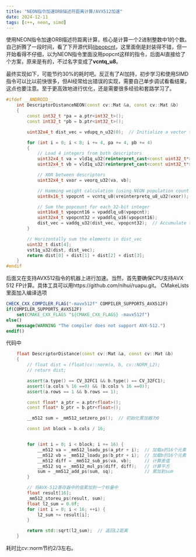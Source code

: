 ```yaml
---
title: "NEON指令加速ORB描述符距离计算/AVX512加速"
date: 2024-12-11
tags: [c++, neon, simd]
---
```


使用NEON指令加速ORB描述符距离计算，核心是计算一个2进制整数中1的个数。自己折腾了一段时间，看了下开源代码[libpopcnt](https://github.com/kimwalisch/libpopcnt)，这里面倒是封装得不错，但一开始看得不仔细，以为NEON指令里面没用popcnt这样的指令，后面AI直接给了个方案，原来是有的，不过名字变成了**vcntq_u8**。

最终实现如下，可能节约30%的耗时吧。反正有了AI加持，初步学习和使用SIMD指令可以比以前快很多，但AI经常给出错误的实现，需要自己单步调试看看结果，这点也要注意。至于更高效地进行优化，还是需要很多经验和套路学习了。

```c++
#ifdef __ANDROID__
    int DescriptorDistanceNEON(const cv::Mat &a, const cv::Mat &b)
    {
        const int32_t *pa = a.ptr<int32_t>();
        const int32_t *pb = b.ptr<int32_t>();

        uint32x4_t dist_vec = vdupq_n_u32(0);  // Initialize a vector to hold distance results

        for (int i = 0; i < 8; i += 4, pa += 4, pb += 4)
        {
            // Load 4 integers from both descriptors
            uint32x4_t va = vld1q_u32(reinterpret_cast<const uint32_t*>(pa));
            uint32x4_t vb = vld1q_u32(reinterpret_cast<const uint32_t*>(pb));

            // XOR between descriptors
            uint32x4_t vxor = veorq_u32(va, vb);

            // Hamming weight calculation (using NEON population count instruction)
            uint8x16_t vpopcnt = vcntq_u8(vreinterpretq_u8_u32(vxor));

            // Sum the popcount for each 32-bit integer
            uint16x8_t vpopcnt16 = vpaddlq_u8(vpopcnt);
            uint32x4_t vpopcnt32 = vpaddlq_u16(vpopcnt16);
            dist_vec = vaddq_u32(dist_vec, vpopcnt32);  // Accumulate the result
        }

        // Horizontally sum the elements in dist_vec
        uint32_t dist[4];
        vst1q_u32(dist, dist_vec);
        return dist[0] + dist[1] + dist[2] + dist[3];
    }
#endif
```

后面又在支持AVX512指令的机器上进行加速。当然，首先要确保CPU支持AVX 512 FP计算。具体工具可以用https://github.com/nihui/ruapu.git。
CMakeLists里面加入编译选项
```cmake
CHECK_CXX_COMPILER_FLAG("-mavx512f" COMPILER_SUPPORTS_AVX512F)
if(COMPILER_SUPPORTS_AVX512F)
    set(CMAKE_CXX_FLAGS "${CMAKE_CXX_FLAGS} -mavx512f")
else()
    message(WARNING "The compiler does not support AVX-512.")
endif()
```

代码中
```c++
    float DescriptorDistance(const cv::Mat &a, const cv::Mat &b)
    {
        // float dist = (float)cv::norm(a, b, cv::NORM_L2);
        // return dist;

        assert(a.type() == CV_32FC1 && b.type() == CV_32FC1);
        assert((a.cols % 16 ==0) && (b.cols % 16 ==0));
        assert(a.rows == 1 && b.rows == 1);

        const float* a_ptr = a.ptr<float>();
        const float* b_ptr = b.ptr<float>();

        __m512 sum = _mm512_setzero_ps();  // 初始化累加器为0

        const int block = b.cols / 16;


        for (int i = 0; i < block; i += 16) {
            __m512 va = _mm512_loadu_ps(a_ptr + i);  // 加载a的16个元素
            __m512 vb = _mm512_loadu_ps(b_ptr + i);  // 加载b的16个元素
            __m512 diff = _mm512_sub_ps(va, vb);     // 计算差值
            __m512 sq = _mm512_mul_ps(diff, diff);   // 计算平方
            sum = _mm512_add_ps(sum, sq);            // 累加到sum
        }

        // 将AVX-512寄存器中的值累加到一个标量中
        float result[16];
        _mm512_storeu_ps(result, sum);
        float l2_sum = 0.0f;
        for (int i = 0; i < 16; ++i) {
            l2_sum += result[i];
        }

        return std::sqrt(l2_sum);  // 返回L2距离        
    }

```
耗时比cv::norm节约2/3左右。
